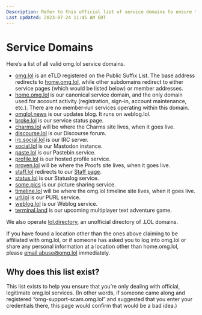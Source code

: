 ```yaml
---
Description: Refer to this official list of service domains to ensure that you’re dealing with legit omg.lol stuff 
Last Updated: 2023-07-24 11:45 AM EDT
---
```


# Service Domains

Here’s a list of all valid omg.lol service domains.

- [omg.lol](https://omg.lol) is an eTLD registered on the Public Suffix List. The base address redirects to [home.omg.lol](https://home.omg.lol), while other subdomains redirect to either service pages (which would be listed below) or member addresses.
- [home.omg.lol](https://home.omg.lol) is our canonical service domain, and the only domain used for account activity (registration, sign-in, account maintenance, etc.). There are no member-run services operating within this domain.
- [omglol.news](https://omglol.news) is our updates blog. It runs on weblog.lol.
- [broke.lol](https://broke.lol) is our service status page.
- [charms.lol](https://charms.lol) will be where the Charms site lives, when it goes live.
- [discourse.lol](https://discourse.lol) is our Discourse forum.
- [irc.social.lol](https://social.lol) is our IRC server.
- [social.lol](https://social.lol) is our Mastodon instance.
- [paste.lol](https://paste.lol) is our Pastebin service.
- [profile.lol](https://profile.lol) is our hosted profile service.
- [proven.lol](https://proven.lol) will be where the Proofs site lives, when it goes live.
- [staff.lol](https://staff.lol) redirects to our [Staff page](https://home.omg.lol/staff).
- [status.lol](https://status.lol) is our Statuslog service.
- [some.pics](https://some.pics) is our picture sharing service.
- [timeline.lol](https://timeline.lol) will be where the omg.lol timeline site lives, when it goes live.
- [url.lol](https://url.lol) is our PURL service.
- [weblog.lol](https://weblog.lol) is our Weblog service.
- [terminal.land](https://terminal.land) is our upcoming multiplayer text adventure game.

We also operate [lol.directory](https://lol.directory), an unofficial directory of .LOL domains.

If you have found a location other than the ones above claiming to be affiliated with omg.lol, or if someone has asked you to log into omg.lol or share any personal information at a location other than home.omg.lol, please [email abuse@omg.lol](mailto:abuse@omg.lol) immediately.

## Why does this list exist?

This list exists to help you ensure that you’re only dealing with official, legitimate omg.lol services. (In other words, if someone came along and registered “omg-support-scam.omg.lol” and suggested that you enter your credentials there, this page would confirm that would be a bad idea.)